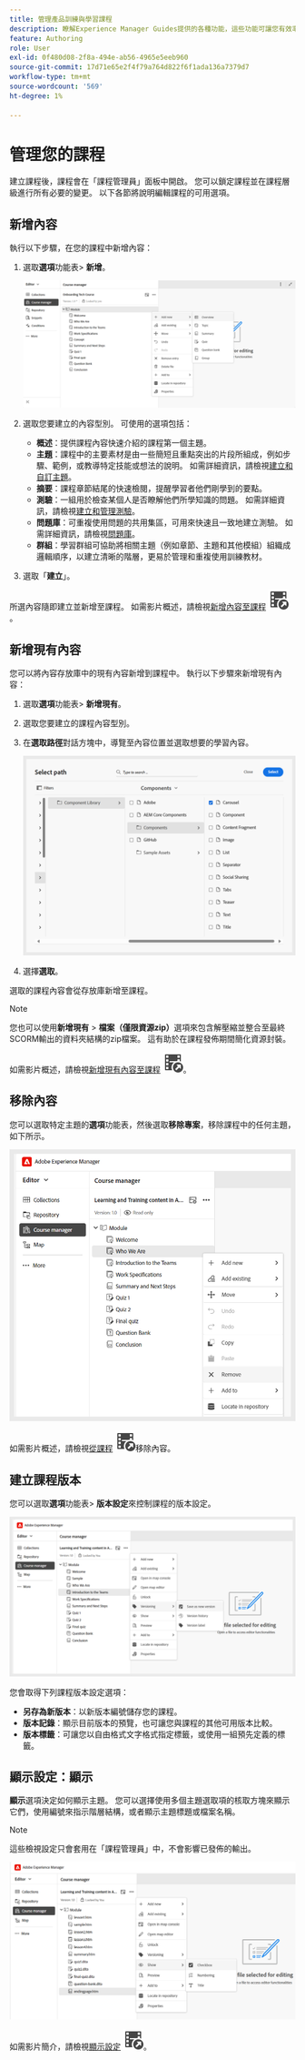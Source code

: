 ```yaml
---
title: 管理產品訓練與學習課程
description: 瞭解Experience Manager Guides提供的各種功能，這些功能可讓您有效率地管理您的課程。
feature: Authoring
role: User
exl-id: 0f480d08-2f8a-494e-ab56-4965e5eeb960
source-git-commit: 17d71e65e2f4f79a764d822f6f1ada136a7379d7
workflow-type: tm+mt
source-wordcount: '569'
ht-degree: 1%

---
```


# 管理您的課程

建立課程後，課程會在「課程管理員」面板中開啟。 您可以鎖定課程並在課程層級進行所有必要的變更。 以下各節將說明編輯課程的可用選項。

## 新增內容

執行以下步驟，在您的課程中新增內容：

1. 選取&#x200B;**選項**&#x200B;功能表> **新增**。

   ![](assets/learning-course-content.png)
2. 選取您要建立的內容型別。 可使用的選項包括：
   - **概述**：提供課程內容快速介紹的課程第一個主題。
   - **主題**：課程中的主要素材是由一些簡短且重點突出的片段所組成，例如步驟、範例，或教導特定技能或想法的說明。 如需詳細資訊，請檢視[建立和自訂主題](./create-content.md)。
   - **摘要**：課程章節結尾的快速檢閱，提醒學習者他們剛學到的要點。
   - **測驗**：一組用於檢查某個人是否瞭解他們所學知識的問題。 如需詳細資訊，請檢視[建立和管理測驗](./create-quiz.md)。
   - **問題庫**：可重複使用問題的共用集區，可用來快速且一致地建立測驗。 如需詳細資訊，請檢視[問題庫](./create-qb.md)。
   - **群組**：學習群組可協助將相關主題（例如章節、主題和其他模組）組織成邏輯順序，以建立清晰的階層，更易於管理和重複使用訓練教材。
3. 選取「**建立**」。

所選內容隨即建立並新增至課程。 如需影片概述，請檢視[新增內容至課程](https://video.tv.adobe.com/v/3469537/aem-guides-learning-content?quality=12&learn=on) ![](assets/Smock_VideoCheckedOut_18_N.svg)。

## 新增現有內容

您可以將內容存放庫中的現有內容新增到課程中。 執行以下步驟來新增現有內容：

1. 選取&#x200B;**選項**&#x200B;功能表> **新增現有**。
2. 選取您要建立的課程內容型別。
3. 在&#x200B;**選取路徑**&#x200B;對話方塊中，導覽至內容位置並選取想要的學習內容。

   ![](assets/add-existing-learning-content.png)
4. 選擇&#x200B;**選取**。

選取的課程內容會從存放庫新增至課程。

>[!NOTE]
>
>您也可以使用&#x200B;**新增現有** > **檔案（僅限資源zip）**&#x200B;選項來包含解壓縮並整合至最終SCORM輸出的資料夾結構的zip檔案。 這有助於在課程發佈期間簡化資源封裝。

如需影片概述，請檢視[新增現有內容至課程](https://video.tv.adobe.com/v/3469537/aem-guides-learning-content?quality=12&learn=on) ![](assets/Smock_VideoCheckedOut_18_N.svg)。

## 移除內容

您可以選取特定主題的&#x200B;**選項**&#x200B;功能表，然後選取&#x200B;**移除專案**，移除課程中的任何主題，如下所示。

![](assets/remove-learning-content.png)

如需影片概述，請檢視[從課程](https://video.tv.adobe.com/v/3475210/learning-content-aem-guides) ![](assets/Smock_VideoCheckedOut_18_N.svg)移除內容。


## 建立課程版本

您可以選取&#x200B;**選項**&#x200B;功能表> **版本設定**&#x200B;來控制課程的版本設定。

![](assets/course-versioning.png)

您會取得下列課程版本設定選項：

- **另存為新版本**：以新版本編號儲存您的課程。
- **版本記錄**：顯示目前版本的預覽，也可讓您與課程的其他可用版本比較。
- **版本標籤**：可讓您以自由格式文字格式指定標籤，或使用一組預先定義的標籤。

## 顯示設定：顯示

**顯示**&#x200B;選項決定如何顯示主題。 您可以選擇使用多個主題選取項的核取方塊來顯示它們，使用編號來指示階層結構，或者顯示主題標題或檔案名稱。

>[!NOTE]
>
> 這些檢視設定只會套用在「課程管理員」中，不會影響已發佈的輸出。

![](assets/course-display-settings.png)

如需影片簡介，請檢視[顯示設定](https://video.tv.adobe.com/v/3475210/learning-content-aem-guides) ![](assets/Smock_VideoCheckedOut_18_N.svg)。
